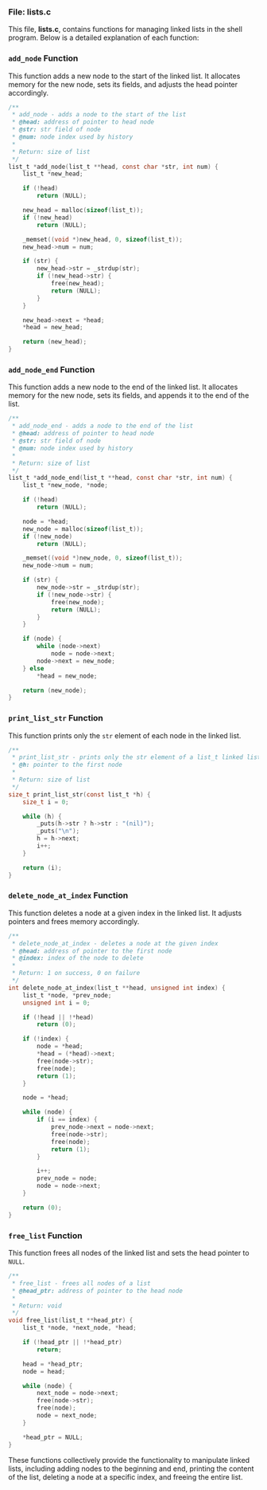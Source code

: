 ### File: lists.c

This file, **lists.c**, contains functions for managing linked lists in the shell program. Below is a detailed explanation of each function:

### `add_node` Function

This function adds a new node to the start of the linked list. It allocates memory for the new node, sets its fields, and adjusts the head pointer accordingly.

```c
/**
 * add_node - adds a node to the start of the list
 * @head: address of pointer to head node
 * @str: str field of node
 * @num: node index used by history
 *
 * Return: size of list
 */
list_t *add_node(list_t **head, const char *str, int num) {
    list_t *new_head;

    if (!head)
        return (NULL);

    new_head = malloc(sizeof(list_t));
    if (!new_head)
        return (NULL);

    _memset((void *)new_head, 0, sizeof(list_t));
    new_head->num = num;

    if (str) {
        new_head->str = _strdup(str);
        if (!new_head->str) {
            free(new_head);
            return (NULL);
        }
    }

    new_head->next = *head;
    *head = new_head;

    return (new_head);
}
```

### `add_node_end` Function

This function adds a new node to the end of the linked list. It allocates memory for the new node, sets its fields, and appends it to the end of the list.

```c
/**
 * add_node_end - adds a node to the end of the list
 * @head: address of pointer to head node
 * @str: str field of node
 * @num: node index used by history
 *
 * Return: size of list
 */
list_t *add_node_end(list_t **head, const char *str, int num) {
    list_t *new_node, *node;

    if (!head)
        return (NULL);

    node = *head;
    new_node = malloc(sizeof(list_t));
    if (!new_node)
        return (NULL);

    _memset((void *)new_node, 0, sizeof(list_t));
    new_node->num = num;

    if (str) {
        new_node->str = _strdup(str);
        if (!new_node->str) {
            free(new_node);
            return (NULL);
        }
    }

    if (node) {
        while (node->next)
            node = node->next;
        node->next = new_node;
    } else
        *head = new_node;

    return (new_node);
}
```

### `print_list_str` Function

This function prints only the `str` element of each node in the linked list.

```c
/**
 * print_list_str - prints only the str element of a list_t linked list
 * @h: pointer to the first node
 *
 * Return: size of list
 */
size_t print_list_str(const list_t *h) {
    size_t i = 0;

    while (h) {
        _puts(h->str ? h->str : "(nil)");
        _puts("\n");
        h = h->next;
        i++;
    }

    return (i);
}
```

### `delete_node_at_index` Function

This function deletes a node at a given index in the linked list. It adjusts pointers and frees memory accordingly.

```c
/**
 * delete_node_at_index - deletes a node at the given index
 * @head: address of pointer to the first node
 * @index: index of the node to delete
 *
 * Return: 1 on success, 0 on failure
 */
int delete_node_at_index(list_t **head, unsigned int index) {
    list_t *node, *prev_node;
    unsigned int i = 0;

    if (!head || !*head)
        return (0);

    if (!index) {
        node = *head;
        *head = (*head)->next;
        free(node->str);
        free(node);
        return (1);
    }

    node = *head;

    while (node) {
        if (i == index) {
            prev_node->next = node->next;
            free(node->str);
            free(node);
            return (1);
        }

        i++;
        prev_node = node;
        node = node->next;
    }

    return (0);
}
```

### `free_list` Function

This function frees all nodes of the linked list and sets the head pointer to `NULL`.

```c
/**
 * free_list - frees all nodes of a list
 * @head_ptr: address of pointer to the head node
 *
 * Return: void
 */
void free_list(list_t **head_ptr) {
    list_t *node, *next_node, *head;

    if (!head_ptr || !*head_ptr)
        return;

    head = *head_ptr;
    node = head;

    while (node) {
        next_node = node->next;
        free(node->str);
        free(node);
        node = next_node;
    }

    *head_ptr = NULL;
}
```

These functions collectively provide the functionality to manipulate linked lists, including adding nodes to the beginning and end, printing the content of the list, deleting a node at a specific index, and freeing the entire list.
